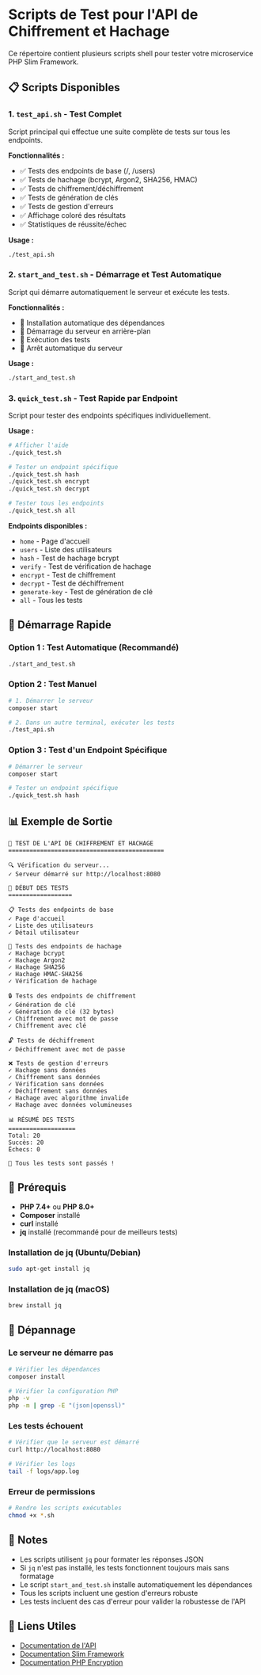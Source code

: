 # Scripts de Test pour l'API de Chiffrement et Hachage

Ce répertoire contient plusieurs scripts shell pour tester votre microservice PHP Slim Framework.

## 📋 Scripts Disponibles

### 1. `test_api.sh` - Test Complet
Script principal qui effectue une suite complète de tests sur tous les endpoints.

**Fonctionnalités :**
- ✅ Tests des endpoints de base (/, /users)
- ✅ Tests de hachage (bcrypt, Argon2, SHA256, HMAC)
- ✅ Tests de chiffrement/déchiffrement
- ✅ Tests de génération de clés
- ✅ Tests de gestion d'erreurs
- ✅ Affichage coloré des résultats
- ✅ Statistiques de réussite/échec

**Usage :**
```bash
./test_api.sh
```

### 2. `start_and_test.sh` - Démarrage et Test Automatique
Script qui démarre automatiquement le serveur et exécute les tests.

**Fonctionnalités :**
- 🚀 Installation automatique des dépendances
- 🔄 Démarrage du serveur en arrière-plan
- 🧪 Exécution des tests
- 🛑 Arrêt automatique du serveur

**Usage :**
```bash
./start_and_test.sh
```

### 3. `quick_test.sh` - Test Rapide par Endpoint
Script pour tester des endpoints spécifiques individuellement.

**Usage :**
```bash
# Afficher l'aide
./quick_test.sh

# Tester un endpoint spécifique
./quick_test.sh hash
./quick_test.sh encrypt
./quick_test.sh decrypt

# Tester tous les endpoints
./quick_test.sh all
```

**Endpoints disponibles :**
- `home` - Page d'accueil
- `users` - Liste des utilisateurs
- `hash` - Test de hachage bcrypt
- `verify` - Test de vérification de hachage
- `encrypt` - Test de chiffrement
- `decrypt` - Test de déchiffrement
- `generate-key` - Test de génération de clé
- `all` - Tous les tests

## 🚀 Démarrage Rapide

### Option 1 : Test Automatique (Recommandé)
```bash
./start_and_test.sh
```

### Option 2 : Test Manuel
```bash
# 1. Démarrer le serveur
composer start

# 2. Dans un autre terminal, exécuter les tests
./test_api.sh
```

### Option 3 : Test d'un Endpoint Spécifique
```bash
# Démarrer le serveur
composer start

# Tester un endpoint spécifique
./quick_test.sh hash
```

## 📊 Exemple de Sortie

```
🚀 TEST DE L'API DE CHIFFREMENT ET HACHAGE
============================================

🔍 Vérification du serveur...
✓ Serveur démarré sur http://localhost:8080

🧪 DÉBUT DES TESTS
==================

📋 Tests des endpoints de base
✓ Page d'accueil
✓ Liste des utilisateurs
✓ Détail utilisateur

🔐 Tests des endpoints de hachage
✓ Hachage bcrypt
✓ Hachage Argon2
✓ Hachage SHA256
✓ Hachage HMAC-SHA256
✓ Vérification de hachage

🔒 Tests des endpoints de chiffrement
✓ Génération de clé
✓ Génération de clé (32 bytes)
✓ Chiffrement avec mot de passe
✓ Chiffrement avec clé

🔓 Tests de déchiffrement
✓ Déchiffrement avec mot de passe

❌ Tests de gestion d'erreurs
✓ Hachage sans données
✓ Chiffrement sans données
✓ Vérification sans données
✓ Déchiffrement sans données
✓ Hachage avec algorithme invalide
✓ Hachage avec données volumineuses

📊 RÉSUMÉ DES TESTS
===================
Total: 20
Succès: 20
Échecs: 0

🎉 Tous les tests sont passés !
```

## 🔧 Prérequis

- **PHP 7.4+** ou **PHP 8.0+**
- **Composer** installé
- **curl** installé
- **jq** installé (recommandé pour de meilleurs tests)

### Installation de jq (Ubuntu/Debian)
```bash
sudo apt-get install jq
```

### Installation de jq (macOS)
```bash
brew install jq
```

## 🐛 Dépannage

### Le serveur ne démarre pas
```bash
# Vérifier les dépendances
composer install

# Vérifier la configuration PHP
php -v
php -m | grep -E "(json|openssl)"
```

### Les tests échouent
```bash
# Vérifier que le serveur est démarré
curl http://localhost:8080

# Vérifier les logs
tail -f logs/app.log
```

### Erreur de permissions
```bash
# Rendre les scripts exécutables
chmod +x *.sh
```

## 📝 Notes

- Les scripts utilisent `jq` pour formater les réponses JSON
- Si `jq` n'est pas installé, les tests fonctionnent toujours mais sans formatage
- Le script `start_and_test.sh` installe automatiquement les dépendances
- Tous les scripts incluent une gestion d'erreurs robuste
- Les tests incluent des cas d'erreur pour valider la robustesse de l'API

## 🔗 Liens Utiles

- [Documentation de l'API](API_DOCUMENTATION.md)
- [Documentation Slim Framework](https://www.slimframework.com/)
- [Documentation PHP Encryption](https://github.com/defuse/php-encryption)
